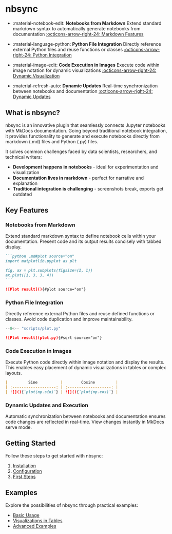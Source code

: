 # nbsync

<div class="grid cards" markdown>

- :material-notebook-edit: **Notebooks from Markdown**
  Extend standard markdown syntax to automatically generate notebooks from
  documentation
  [:octicons-arrow-right-24: Markdown Features](#notebooks-from-markdown)

- :material-language-python: **Python File Integration**
  Directly reference external Python files and reuse functions or classes
  [:octicons-arrow-right-24: Python Integration](#python-file-integration)

- :material-image-edit: **Code Execution in Images**
  Execute code within image notation for dynamic visualizations
  [:octicons-arrow-right-24: Dynamic Visualization](#code-execution-in-images)

- :material-refresh-auto: **Dynamic Updates**
  Real-time synchronization between notebooks and documentation
  [:octicons-arrow-right-24: Dynamic Updates](#dynamic-updates-and-execution)

</div>

## What is nbsync?

nbsync is an innovative plugin that seamlessly connects Jupyter notebooks with
MkDocs documentation. Going beyond traditional notebook integration, it provides
functionality to generate and execute notebooks directly from markdown (.md)
files and Python (.py) files.

It solves common challenges faced by data scientists, researchers, and technical
writers:

- **Development happens in notebooks** - ideal for experimentation and visualization
- **Documentation lives in markdown** - perfect for narrative and explanation
- **Traditional integration is challenging** - screenshots break, exports get outdated

## Key Features

### Notebooks from Markdown

Extend standard markdown syntax to define notebook cells within your
documentation. Present code and its output results concisely with tabbed
display.

````markdown source="tabbed-nbsync"
```python .md#plot source="on"
import matplotlib.pyplot as plt

fig, ax = plt.subplots(figsize=(2, 1))
ax.plot([1, 3, 3, 4])
```

![Plot result](){#plot source="on"}
````

### Python File Integration

Directly reference external Python files and reuse defined functions or classes.
Avoid code duplication and improve maintainability.

```python title="plot.py"
--8<-- "scripts/plot.py"
```

```markdown source="tabbed-nbsync"
![Plot result](plot.py){#sqrt source="on"}
```

### Code Execution in Images

Execute Python code directly within image notation and display the results.
This enables easy placement of dynamic visualizations in tables or complex
layouts.

```markdown source="tabbed-nbsync"
|         Sine          |        Cosine         |
| :-------------------: | :-------------------: |
| ![](){`plot(np.sin)`} | ![](){`plot(np.cos)`} |
```

### Dynamic Updates and Execution

Automatic synchronization between notebooks and documentation ensures code
changes are reflected in real-time. View changes instantly in MkDocs serve mode.

## Getting Started

Follow these steps to get started with nbsync:

1. [Installation](getting-started/installation.md)
2. [Configuration](getting-started/configuration.md)
3. [First Steps](getting-started/first-steps.md)

## Examples

Explore the possibilities of nbsync through practical examples:

- [Basic Usage](examples/basic.md)
- [Visualizations in Tables](examples/tables.md)
- [Advanced Examples](examples/advanced.md)

